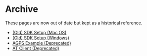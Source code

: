 # Archive

These pages are now out of date but kept as a historical reference.

- [(Old) SDK Setup (Mac OS)](./nrf9160-sdk-setup-mac-old.md)
- [(Old) SDK Setup (Windows)](./nrf9160-sdk-setup-windows-old.md)
- [AGPS Example (Deprecated)](./nrf9160-agps-sample.md)
- [AT Client (Deprecated)](./nrf9160-at-client-sample.md)